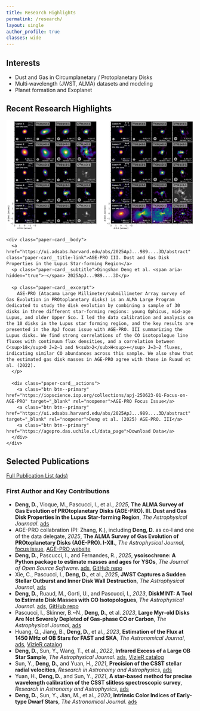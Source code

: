 ```yaml
---
title: Research Highlights
permalink: /research/
layout: single
author_profile: true
classes: wide
---
```


## Interests
- Dust and Gas in Circumplanetary / Protoplanetary Disks
- Multi‑wavelength (JWST, ALMA) datasets and modeling
- Planet formation and Exoplanet

## Recent Research Highlights

<section class="paper-card">
  <div class="paper-card__inner">
    <div class="paper-card__media">
      <img src="/assets/images/AGE-PRO III.jpg" alt="AGE‑PRO III mosaic">
    </div>

    <div class="paper-card__body">
      <a href="https://ui.adsabs.harvard.edu/abs/2025ApJ...989....3D/abstract" class="paper-card__title-link">AGE‑PRO III. Dust and Gas Disk Properties in the Lupus Star‑forming Region</a>
      <p class="paper-card__subtitle">Dingshan Deng et al. <span aria-hidden="true">·</span> 2025ApJ...989....3D</p>

      <p class="paper-card__excerpt">
        AGE-PRO (Atacama Large Millimeter/submillimeter Array survey of Gas Evolution in PROtoplanetary disks) is an ALMA Large Program dedicated to study the disk evolution by combining a sample of 30 disks in three different star-forming regions: young Ophicus, mid-age Lupus, and older Upper Sco. I led the data calibration and analysis on the 10 disks in the Lupus star forming region, and the key results are presented in the ApJ focus issue with AGE-PRO. III summarizing the Lupus disks. We find strong correlations of the CO isotopologue line fluxes with continuum flux densities, and a correlation between C<sup>18</sup>O J=2–1 and N<sub>2</sub>H<sup>+</sup> J=3–2 fluxes, indicating similar CO abundances across this sample. We also show that the estimated gas disk masses in AGE-PRO agree with those in Ruaud et al. (2022).
      </p>

      <div class="paper-card__actions">
        <a class="btn btn--primary" href="https://iopscience.iop.org/collections/apj-250623-01-Focus-on-AGE-PRO" target="_blank" rel="noopener">AGE-PRO Focus Issue</a>
        <a class="btn btn--primary" href="https://ui.adsabs.harvard.edu/abs/2025ApJ...989....3D/abstract" target="_blank" rel="noopener">Deng et al. (2025) AGE-PRO. III</a>
        <a class="btn btn--primary" href="https://agepro.das.uchile.cl/data_page">Download Data</a>
      </div>
    </div>
  </div>
</section>

## Selected Publications

<div class="button-row">
  <a class="btn btn--primary btn--large" href="https://ui.adsabs.harvard.edu/search/q=orcid%3A0000-0003-0777-7392&sort=date+desc" target="_blank" rel="noopener">Full Publication List (ads)</a>
</div>

### First Author and Key Contributions

- **Deng, D.**, Vioque, M., Pascucci, I., et al., *2025*, **The ALMA Survey of Gas Evolution of PROtoplanetary Disks (AGE-PRO). III. Dust and Gas Disk Properties in the Lupus Star-forming Region**, *The Astrophysical Journaal*. [ads](https://ui.adsabs.harvard.edu/abs/2025ApJ...989....3D/abstract)
- AGE-PRO collabration (PI: Zhang, K.), including **Deng, D.** as co-I and one of the data delegate, *2025*, **The ALMA Survey of Gas Evolution of PROtoplanetary Disks (AGE-PRO). I-XII.**, *The Astrophysical Journal*, [focus issue](https://iopscience.iop.org/collections/apj-250623-01-Focus-on-AGE-PRO), [AGE-PRO website](https://agepro.das.uchile.cl)
- **Deng, D.**, Pascucci, I., and Fernandes, R., *2025*, **ysoisochrone: A Python package to estimate masses and ages for YSOs**, *The Journal of Open Source Software*. [ads](https://ui.adsabs.harvard.edu/abs/2025JOSS...10.7493D/abstract), [GitHub repo](https://github.com/DingshanDeng/ysoisochrone)
- Xie, C., Pascucci, I., **Deng, D.**, et al., *2025*, **JWST Captures a Sudden Stellar Outburst and Inner Disk Wall Destruction**, *The Astrophysical Journal*, [ads](https://ui.adsabs.harvard.edu/abs/2025ApJ...978...34X/abstract)
- **Deng, D.**, Ruaud, M., Gorti, U., and Pascucci, I., *2023*, **DiskMINT: A Tool to Estimate Disk Masses with CO Isotopologues**, *The Astrophysical Journal*. [ads](https://ui.adsabs.harvard.edu/abs/2023ApJ...954..165D/abstract), [GitHub repo](https://github.com/DingshanDeng/DiskMINT)
- Pascucci, I., Skinner, B.~N., **Deng, D.**, et al. *2023*, **Large Myr-old Disks Are Not Severely Depleted of Gas-phase CO or Carbon**, *The Astrophysical Journal*, [ads](https://ui.adsabs.harvard.edu/abs/2023ApJ...953..183P/abstract)
- Huang, Q., Jiang, B., **Deng, D.**, et al., *2023*, **Estimation of the Flux at 1450 MHz of OB Stars for FAST and SKA**, *The Astronomical Journal*, [ads](https://ui.adsabs.harvard.edu/abs/2023AJ....166...23H/abstract), [VizieR catalog](https://vizier.cds.unistra.fr/viz-bin/VizieR-2)
- **Deng, D.**, Sun, Y., Wang, T., et al., *2022*, **Infrared Excess of a Large OB Star Sample**, *The Astrophysical Journal*. [ads](https://ui.adsabs.harvard.edu/abs/2022ApJ...935..175D/abstract), [VizieR catalog](https://vizier.cds.unistra.fr/viz-bin/VizieR-2)
- Sun, Y., **Deng, D.**, and Yuan, H., *2021*, **Precision of the CSST stellar radial velocities**, *Research in Astronomy and Astrophysics*, [ads](https://ui.adsabs.harvard.edu/abs/2021RAA....21...92S/abstract)
- Yuan, H., **Deng, D.**, and Sun, Y., *2021*, **A star-based method for precise wavelength calibration of the CSST slitless spectroscopic survey**, *Research in Astronomy and Astrophysics*, [ads](https://ui.adsabs.harvard.edu/abs/2021RAA....21...74Y/abstract)
- **Deng, D.**, Sun, Y., Jian, M., et al., *2020*, **Intrinsic Color Indices of Early-type Dwarf Stars**, *The Astronomical Journal*. [ads](https://ui.adsabs.harvard.edu/abs/2020AJ....159..208D/abstract)

